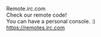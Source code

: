 Remote.irc.com<br/>
Check our remote code!<br/>
You can have a personal console. :)<br/>
https://remotes.irc.com
